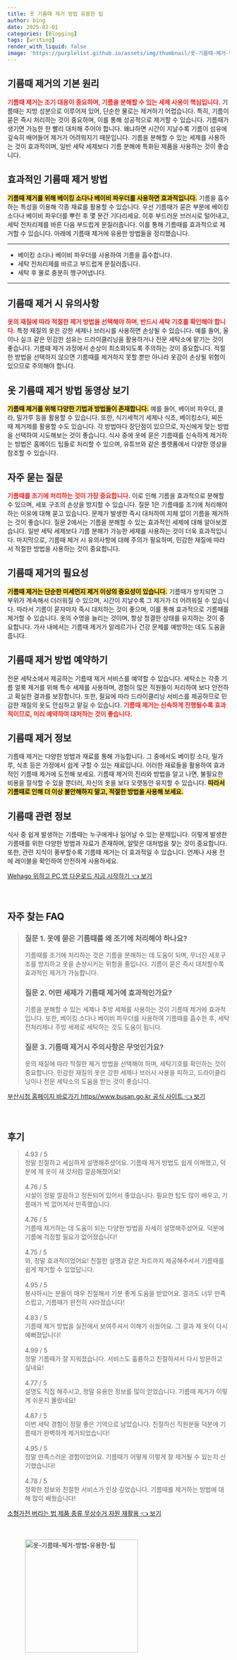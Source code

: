 ```yaml
---
title: 옷 기름때 제거 방법 유용한 팁
author: bing
date: 2025-02-01
categories: [Blogging]
tags: [writing]
render_with_liquid: false
image: 'https://purplelist.github.io/assets/img/thumbnail/옷-기름때-제거-방법-유용한-팁.webp'
---
```



<h2 id='기름때_제거_기본_원리'>기름때 제거의 기본 원리</h2>

<p><b><span style="color: #ee2323;">기름때 제거는 조기 대응이 중요하며, 기름을 분해할 수 있는 세제 사용이 핵심입니다.</span></b> 기름때는 지방 성분으로 이루어져 있어, 단순한 물로는 제거하기 어렵습니다. 특히, 기름이 묻은 즉시 처리하는 것이 중요하며, 이를 통해 성공적으로 제거할 수 있습니다. 기름때가 생기면 가능한 한 빨리 대처해 주어야 합니다. 왜냐하면 시간이 지날수록 기름이 섬유에 깊숙히 배어들어 제거가 어려워지기 때문입니다. 기름을 분해할 수 있는 세제를 사용하는 것이 효과적이며, 일반 세탁 세제보다 기름 분해에 특화된 제품을 사용하는 것이 좋습니다.</p>

<h2 id='효과적인_기름때_제거_방법'>효과적인 기름때 제거 방법</h2>

<p><b><span style="background-color: #ffe066;">기름때 제거를 위해 베이킹 소다나 베이비 파우더를 사용하면 효과적입니다.</span></b> 기름을 흡수하는 특성을 이용해 각종 재료를 활용할 수 있습니다. 우선 기름때가 묻은 부분에 베이킹 소다나 베이비 파우더를 뿌린 후 몇 분간 기다리세요. 이후 부드러운 브러시로 털어내고, 세탁 전처리제를 바른 다음 부드럽게 문질러줍니다. 이를 통해 기름때를 효과적으로 제거할 수 있습니다. 아래에 기름때 제거에 유용한 방법들을 정리했습니다.</p>

<hr />

<ul>
    <li>베이킹 소다나 베이비 파우더를 사용하여 기름을 흡수합니다.</li>
    <li>세탁 전처리제를 바르고 부드럽게 문질러줍니다.</li>
    <li>세탁 후 물로 충분히 헹구어냅니다.</li>
</ul>

<hr />

<h2 id='기름때_제거시_유의사항'>기름때 제거 시 유의사항</h2>

<p><b><span style="color: #ee2323;">옷의 재질에 따라 적절한 제거 방법을 선택해야 하며, 반드시 세탁 기호를 확인해야 합니다.</span></b> 특정 재질의 옷은 강한 세제나 브러시를 사용하면 손상될 수 있습니다. 예를 들어, 울이나 실크 같은 민감한 섬유는 드라이클리닝을 활용하거나 전문 세탁소에 맡기는 것이 좋습니다. 기름때 제거 과정에서 손상이 최소화되도록 주의하는 것이 중요합니다. 적절한 방법을 선택하지 않으면 기름때를 제거하지 못할 뿐만 아니라 옷감이 손상될 위험이 있으므로 주의해야 합니다.</p>

<h2 id='기름때_제거_방법_소개'>옷 기름때 제거 방법 동영상 보기</h2>

<p><b><span style="background-color: #ffe066;">기름때 제거를 위해 다양한 기법과 방법들이 존재합니다.</span></b> 예를 들어, 베이비 파우더, 콜라, 밀가루 등을 활용할 수 있습니다. 또한, 식기세척기 세제나 식초, 베이킹소다, 찌든 때 제거제를 활용할 수도 있습니다. 각 방법마다 장단점이 있으므로, 자신에게 맞는 방법을 선택하여 시도해보는 것이 좋습니다. 식사 중에 옷에 묻은 기름때를 신속하게 제거하는 방법은 홈메이드 팁들로 처리할 수 있으며, 유튜브와 같은 플랫폼에서 다양한 영상을 참조할 수 있습니다.</p>

<h2 id='자주_묻는_질문'>자주 묻는 질문</h2>

<p><b><span style="color: #ee2323;">기름때를 조기에 처리하는 것이 가장 중요합니다.</span></b> 이로 인해 기름을 효과적으로 분해할 수 있으며, 세포 구조의 손상을 방지할 수 있습니다. 질문 1은 기름때를 조기에 처리해야 하는 이유에 대해 묻고 있습니다. 문제가 발생한 즉시 대처하여 지체 없이 기름을 제거하는 것이 좋습니다. 질문 2에서는 기름을 분해할 수 있는 효과적인 세제에 대해 알아보겠습니다. 일반 세탁 세제보다 기름 분해가 가능한 세제를 사용하는 것이 더욱 효과적입니다. 마지막으로, 기름때 제거 시 유의사항에 대해 주의가 필요하며, 민감한 재질에 따라서 적절한 방법을 사용하는 것이 중요합니다.</p>

<h2 id='기름때_제거의_필요성'>기름때 제거의 필요성</h2>

<p><b><span style="background-color: #ffe066;">기름때 제거는 단순한 미세먼지 제거 이상의 중요성이 있습니다.</span></b> 기름때가 방치되면 그 부위가 계속해서 더러워질 수 있으며, 시간이 지날수록 그 제거가 더 어려워질 수 있습니다. 따라서 기름이 묻자마자 즉시 대처하는 것이 좋으며, 이를 통해 효과적으로 기름때를 제거할 수 있습니다. 옷의 수명을 늘리는 것이며, 항상 청결한 상태를 유지하는 것이 중요합니다. 가사 내에서는 기름때 제거가 알레르기나 건강 문제를 예방하는 데도 도움을 줍니다.</p>

<h2 id='기름때_제거_방법_예약'>기름때 제거 방법 예약하기</h2>

<p>전문 세탁소에서 제공하는 기름때 제거 서비스를 예약할 수 있습니다. 세탁소는 각종 기름 얼룩 제거를 위해 특수 세제를 사용하며, 경험이 많은 직원들이 처리하여 보다 안전하고 확실한 결과를 보장합니다. 또한, 필요에 따라 드라이클리닝 서비스를 제공하므로 민감한 재질의 옷도 안심하고 맡길 수 있습니다. <b><span style="color: #ee2323;">기름때 제거는 신속하게 진행될수록 효과적이므로, 미리 예약하여 대처하는 것이 좋습니다.</span></b></p>

<h2 id='기름때_제거_정보'>기름때 제거 정보</h2>

<p>기름때 제거는 다양한 방법과 재료를 통해 가능합니다. 그 중에서도 베이킹 소다, 밀가루, 식초 등은 가정에서 쉽게 구할 수 있는 재료입니다. 이러한 재료들을 활용하여 효과적인 기름때 제거에 도전해 보세요. 기름때 제거의 진리와 방법을 알고 나면, 불필요한 비용을 절삭할 수 있을 뿐더러, 자신의 옷을 보다 오랫동안 유지할 수 있습니다. <b><span style="background-color: #ffe066;">따라서 기름때로 인해 더 이상 불안해하지 말고, 적절한 방법을 사용해 보세요.</span></b></p>

<h2 id='기름때_관련_정보'>기름때 관련 정보</h2>

<p>식사 중 쉽게 발생하는 기름때는 누구에게나 일어날 수 있는 문제입니다. 이렇게 발생한 기름때를 위한 다양한 방법과 자료가 존재하며, 알맞은 대처법을 찾는 것이 중요합니다. 또한, 관련 지식이 풍부할수록 기름때 제거는 더 효과적일 수 있습니다. 언제나 사용 전에 레이블을 확인하여 안전하게 사용하세요.</p>


<p><a class="click-button" title="Wehago 위하고 PC 앱 다운로드 지금 시작하기" href="https://purplelist.github.io/posts/Wehago-%EC%9C%84%ED%95%98%EA%B3%A0-PC-%EC%95%B1-%EB%8B%A4%EC%9A%B4%EB%A1%9C%EB%93%9C-%EC%A7%80%EA%B8%88-%EC%8B%9C%EC%9E%91%ED%95%98%EA%B8%B0/" rel="dofollow">Wehago 위하고 PC 앱 다운로드 지금 시작하기 👈 보기</a></p><br>
<h2 id='자주_찾는_FAQ'>자주 찾는 FAQ</h2>
<div itemscope="" itemtype="https://schema.org/FAQPage"> 
<blockquote> 
<div itemscope="" itemprop="mainEntity" itemtype="https://schema.org/Question"> 
<h3 itemprop="name">질문 1. 옷에 묻은 기름때를 왜 조기에 처리해야 하나요?</h3> 
<div itemscope="" itemprop="acceptedAnswer" itemtype="https://schema.org/Answer"> 
<span itemprop="text"> <p>기름때를 조기에 처리하는 것은 기름을 분해하는 데 도움이 되며, 무너진 세포구조를 방지하고 옷을 손상시키는 위험을 줄입니다. 기름이 묻은 즉시 대처할수록 효과적인 제거가 가능합니다.</p> </span> 
</div> 
</div> 

<div itemscope="" itemprop="mainEntity" itemtype="https://schema.org/Question"> 
<h3 itemprop="name">질문 2. 어떤 세제가 기름때 제거에 효과적인가요?</h3> 
<div itemscope="" itemprop="acceptedAnswer" itemtype="https://schema.org/Answer"> 
<span itemprop="text"> <p>기름을 분해할 수 있는 세제나 주방 세제를 사용하는 것이 기름때 제거에 효과적입니다. 또한, 베이킹 소다나 베이비 파우더를 사용하여 기름때를 흡수한 후, 세탁 전처리제나 주방 세제로 세탁하는 것도 도움이 됩니다.</p> </span> 
</div> 
</div>

<div itemscope="" itemprop="mainEntity" itemtype="https://schema.org/Question"> 
<h3 itemprop="name">질문 3. 기름때 제거시 주의사항은 무엇인가요?</h3> 
<div itemscope="" itemprop="acceptedAnswer" itemtype="https://schema.org/Answer"> 
<span itemprop="text"> <p>옷의 재질에 따라 적절한 제거 방법을 선택해야 하며, 세탁기호를 확인하는 것이 중요합니다. 민감한 재질의 옷은 강한 세제나 브러시 사용을 피하고, 드라이클리닝이나 전문 세탁소의 도움을 받는 것이 좋습니다.</p> </span> 
</div> 
</div> 
</blockquote> 
</div>
<p><a class="click-button" title="부산시청 홈페이지 바로가기 https//www.busan.go.kr 공식 사이트" href="https://purplelist.github.io/posts/%EB%B6%80%EC%82%B0%EC%8B%9C%EC%B2%AD-%ED%99%88%ED%8E%98%EC%9D%B4%EC%A7%80-%EB%B0%94%EB%A1%9C%EA%B0%80%EA%B8%B0-httpswww.busan.go.kr-%EA%B3%B5%EC%8B%9D-%EC%82%AC%EC%9D%B4%ED%8A%B8/" rel="dofollow">부산시청 홈페이지 바로가기 https//www.busan.go.kr 공식 사이트 👈 보기</a></p><br>
<h2 id='후기'>후기</h2>
<div itemscope itemtype="https://schema.org/Product">
  <blockquote>
  <div itemprop="review" itemscope itemtype="https://schema.org/Review">
      <div itemprop="reviewRating" itemscope itemtype="https://schema.org/Rating"> <span itemprop="ratingValue">4.93</span> / <span itemprop="bestRating">5</span> </div>
      <span itemprop="reviewBody">정말 친절하고 세심하게 설명해주셨어요. 기름때 제거 방법도 쉽게 이해했고, 덕분에 제 옷이 새 것처럼 깔끔해졌어요!</span>
  </div>
  <br>
  <div itemprop="review" itemscope itemtype="https://schema.org/Review">
      <div itemprop="reviewRating" itemscope itemtype="https://schema.org/Rating"> <span itemprop="ratingValue">4.76</span> / <span itemprop="bestRating">5</span> </div>
      <span itemprop="reviewBody">시설이 정말 깔끔하고 정돈되어 있어서 좋았습니다. 필요한 팁도 많이 배우고, 기름때가 싹 없어져서 만족했습니다.</span>
  </div>
  <br>
  <div itemprop="review" itemscope itemtype="https://schema.org/Review">
      <div itemprop="reviewRating" itemscope itemtype="https://schema.org/Rating"> <span itemprop="ratingValue">4.76</span> / <span itemprop="bestRating">5</span> </div>
      <span itemprop="reviewBody">기름때 제거하는 데 도움이 되는 다양한 방법을 자세히 설명해주셨어요. 덕분에 기름에 걱정할 필요가 없어졌습니다!</span>
  </div>
  <br>
  <div itemprop="review" itemscope itemtype="https://schema.org/Review">
      <div itemprop="reviewRating" itemscope itemtype="https://schema.org/Rating"> <span itemprop="ratingValue">4.75</span> / <span itemprop="bestRating">5</span> </div>
      <span itemprop="reviewBody">와, 정말 효과적이었어요! 친절한 설명과 같은 차트까지 제공해주셔서 기름때를 쉽게 제거할 수 있었답니다.</span>
  </div>
  <br>
  <div itemprop="review" itemscope itemtype="https://schema.org/Review">
      <div itemprop="reviewRating" itemscope itemtype="https://schema.org/Rating"> <span itemprop="ratingValue">4.95</span> / <span itemprop="bestRating">5</span> </div>
      <span itemprop="reviewBody">봉사하시는 분들이 매우 친절해서 기분 좋게 도움을 받았어요. 결과도 너무 만족스럽고, 기름때가 완전히 사라졌습니다!</span>
  </div>
  <br>
  <div itemprop="review" itemscope itemtype="https://schema.org/Review">
      <div itemprop="reviewRating" itemscope itemtype="https://schema.org/Rating"> <span itemprop="ratingValue">4.83</span> / <span itemprop="bestRating">5</span> </div>
      <span itemprop="reviewBody">기름때 제거 방법을 실전에서 보여주셔서 이해가 쉬웠어요. 그 결과 제 옷이 다시 예뻐졌답니다!</span>
  </div>
  <br>
  <div itemprop="review" itemscope itemtype="https://schema.org/Review">
      <div itemprop="reviewRating" itemscope itemtype="https://schema.org/Rating"> <span itemprop="ratingValue">4.99</span> / <span itemprop="bestRating">5</span> </div>
      <span itemprop="reviewBody">정말 기름때가 잘 지워졌습니다. 서비스도 훌륭하고 친절하셔서 다시 방문하고 싶네요!</span>
  </div>
  <br>
  <div itemprop="review" itemscope itemtype="https://schema.org/Review">
      <div itemprop="reviewRating" itemscope itemtype="https://schema.org/Rating"> <span itemprop="ratingValue">4.77</span> / <span itemprop="bestRating">5</span> </div>
      <span itemprop="reviewBody">설명도 직접 해주시고, 정말 유용한 정보를 많이 얻었습니다. 기름때 제거가 이렇게 쉬운지 몰랐네요!</span>
  </div>
  <br>
  <div itemprop="review" itemscope itemtype="https://schema.org/Review">
      <div itemprop="reviewRating" itemscope itemtype="https://schema.org/Rating"> <span itemprop="ratingValue">4.87</span> / <span itemprop="bestRating">5</span> </div>
      <span itemprop="reviewBody">이번 세탁 경험이 정말 좋은 기억으로 남았습니다. 친절하신 직원분들 덕분에 기름때가 완벽하게 제거되었습니다!</span>
  </div>
  <br>
  <div itemprop="review" itemscope itemtype="https://schema.org/Review">
      <div itemprop="reviewRating" itemscope itemtype="https://schema.org/Rating"> <span itemprop="ratingValue">4.95</span> / <span itemprop="bestRating">5</span> </div>
      <span itemprop="reviewBody">정말 만족스러운 경험이었어요. 기름때가 어떻게 이렇게 잘 제거될 수 있는지 신기했습니다!</span>
  </div>
  <br>
  <div itemprop="review" itemscope itemtype="https://schema.org/Review">
      <div itemprop="reviewRating" itemscope itemtype="https://schema.org/Rating"> <span itemprop="ratingValue">4.78</span> / <span itemprop="bestRating">5</span> </div>
      <span itemprop="reviewBody">정확한 정보와 친절한 서비스가 인상 깊었습니다. 기름때를 제거하는 방법에 대해 많이 배웠습니다!</span>
  </div>
  </blockquote>
</div>
<p><a class="click-button" title="소형가전 버리는 법 제품 종류 무상수거 자원 재활용" href="https://purplelist.github.io/posts/%EC%86%8C%ED%98%95%EA%B0%80%EC%A0%84-%EB%B2%84%EB%A6%AC%EB%8A%94-%EB%B2%95-%EC%A0%9C%ED%92%88-%EC%A2%85%EB%A5%98-%EB%AC%B4%EC%83%81%EC%88%98%EA%B1%B0-%EC%9E%90%EC%9B%90-%EC%9E%AC%ED%99%9C%EC%9A%A9/" rel="dofollow">소형가전 버리는 법 제품 종류 무상수거 자원 재활용 👈 보기</a></p><br>
<figure class="image"><img src="https://purplelist.github.io/assets/img/thumbnail/옷-기름때-제거-방법-유용한-팁.webp" alt="옷-기름때-제거-방법-유용한-팁" width="256" height="256"></figure>
